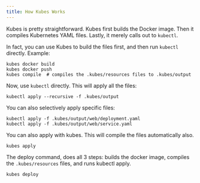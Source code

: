 ```yaml
---
title: How Kubes Works
---
```


Kubes is pretty straightforward. Kubes first builds the Docker image. Then it compiles Kubernetes YAML files. Lastly, it merely calls out to `kubectl`.

In fact, you can use Kubes to build the files first, and then run `kubectl` directly. Example:

    kubes docker build
    kubes docker push
    kubes compile  # compiles the .kubes/resources files to .kubes/output

Now, use `kubectl` directly. This will apply all the files:

    kubectl apply --recursive -f .kubes/output

You can also selectively apply specific files:

    kubectl apply -f .kubes/output/web/deployment.yaml
    kubectl apply -f .kubes/output/web/service.yaml

You can also apply with kubes. This will compile the files automatically also.

    kubes apply

The deploy command, does all 3 steps: builds the docker image, compiles the `.kubes/resources` files, and runs kubectl apply.

    kubes deploy

